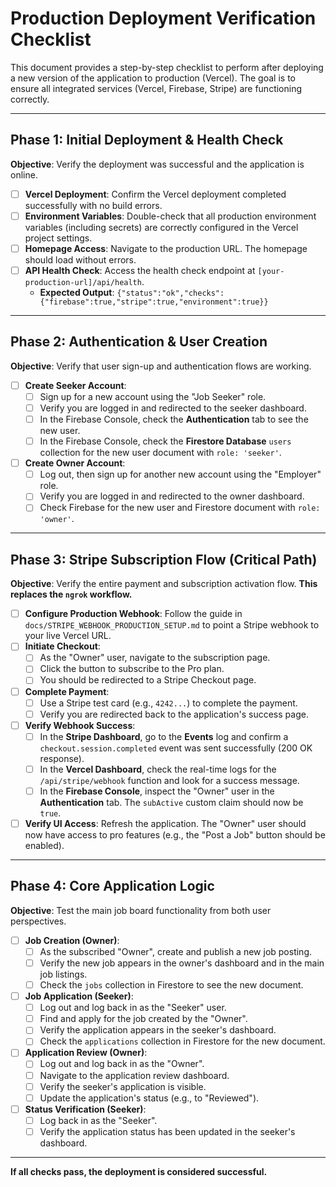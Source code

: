 # Production Deployment Verification Checklist

This document provides a step-by-step checklist to perform after deploying a new version of the application to production (Vercel). The goal is to ensure all integrated services (Vercel, Firebase, Stripe) are functioning correctly.

---

## Phase 1: Initial Deployment & Health Check

**Objective**: Verify the deployment was successful and the application is online.

- [ ] **Vercel Deployment**: Confirm the Vercel deployment completed successfully with no build errors.
- [ ] **Environment Variables**: Double-check that all production environment variables (including secrets) are correctly configured in the Vercel project settings.
- [ ] **Homepage Access**: Navigate to the production URL. The homepage should load without errors.
- [ ] **API Health Check**: Access the health check endpoint at `[your-production-url]/api/health`.
  - **Expected Output**: `{"status":"ok","checks":{"firebase":true,"stripe":true,"environment":true}}`

---

## Phase 2: Authentication & User Creation

**Objective**: Verify that user sign-up and authentication flows are working.

- [ ] **Create Seeker Account**:
  - [ ] Sign up for a new account using the "Job Seeker" role.
  - [ ] Verify you are logged in and redirected to the seeker dashboard.
  - [ ] In the Firebase Console, check the **Authentication** tab to see the new user.
  - [ ] In the Firebase Console, check the **Firestore Database** `users` collection for the new user document with `role: 'seeker'`.

- [ ] **Create Owner Account**:
  - [ ] Log out, then sign up for another new account using the "Employer" role.
  - [ ] Verify you are logged in and redirected to the owner dashboard.
  - [ ] Check Firebase for the new user and Firestore document with `role: 'owner'`.

---

## Phase 3: Stripe Subscription Flow (Critical Path)

**Objective**: Verify the entire payment and subscription activation flow. **This replaces the `ngrok` workflow.**

- [ ] **Configure Production Webhook**: Follow the guide in `docs/STRIPE_WEBHOOK_PRODUCTION_SETUP.md` to point a Stripe webhook to your live Vercel URL.
- [ ] **Initiate Checkout**:
  - [ ] As the "Owner" user, navigate to the subscription page.
  - [ ] Click the button to subscribe to the Pro plan.
  - [ ] You should be redirected to a Stripe Checkout page.
- [ ] **Complete Payment**:
  - [ ] Use a Stripe test card (e.g., `4242...`) to complete the payment.
  - [ ] Verify you are redirected back to the application's success page.
- [ ] **Verify Webhook Success**:
  - [ ] In the **Stripe Dashboard**, go to the **Events** log and confirm a `checkout.session.completed` event was sent successfully (200 OK response).
  - [ ] In the **Vercel Dashboard**, check the real-time logs for the `/api/stripe/webhook` function and look for a success message.
  - [ ] In the **Firebase Console**, inspect the "Owner" user in the **Authentication** tab. The `subActive` custom claim should now be `true`.
- [ ] **Verify UI Access**: Refresh the application. The "Owner" user should now have access to pro features (e.g., the "Post a Job" button should be enabled).

---

## Phase 4: Core Application Logic

**Objective**: Test the main job board functionality from both user perspectives.

- [ ] **Job Creation (Owner)**:
  - [ ] As the subscribed "Owner", create and publish a new job posting.
  - [ ] Verify the new job appears in the owner's dashboard and in the main job listings.
  - [ ] Check the `jobs` collection in Firestore to see the new document.

- [ ] **Job Application (Seeker)**:
  - [ ] Log out and log back in as the "Seeker" user.
  - [ ] Find and apply for the job created by the "Owner".
  - [ ] Verify the application appears in the seeker's dashboard.
  - [ ] Check the `applications` collection in Firestore for the new document.

- [ ] **Application Review (Owner)**:
  - [ ] Log out and log back in as the "Owner".
  - [ ] Navigate to the application review dashboard.
  - [ ] Verify the seeker's application is visible.
  - [ ] Update the application's status (e.g., to "Reviewed").

- [ ] **Status Verification (Seeker)**:
  - [ ] Log back in as the "Seeker".
  - [ ] Verify the application status has been updated in the seeker's dashboard.

---

**If all checks pass, the deployment is considered successful.**